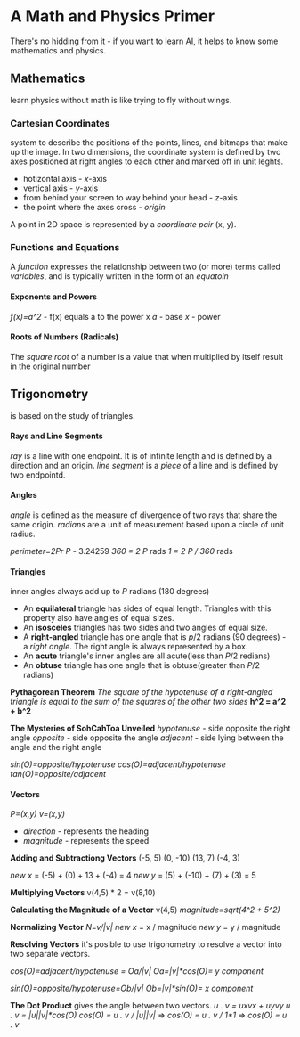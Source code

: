 # A Math and Physics Primer
There's no hidding from it - if you want to learn AI, it helps to know some mathematics and physics.

## Mathematics
learn physics without math is like trying to fly without wings.

### Cartesian Coordinates
system to describe the positions of the points, lines, and bitmaps that make up the image.
In two dimensions, the coordinate system is defined by two axes positioned at right angles to each other and marked off in unit leghts.

- hotizontal axis - _x_-axis
- vertical axis - _y_-axis
- from behind your screen to way behind your head - _z_-axis
- the point where the axes cross - _origin_

A point in 2D space is represented by a _coordinate pair_ (x, y).

### Functions and Equations
A _function_ expresses the relationship between two (or more) terms called _variables_, and is typically written in the form of an _equatoin_

#### Exponents and Powers
_f(x)=a^2_ - f(x) equals a to the power x
_a_ - base
_x_ - power

#### Roots of Numbers (Radicals)
The _square root_ of a number is a value that when multiplied by itself result in the original number

## Trigonometry
is based on the study of triangles.

#### Rays and Line Segments
_ray_ is a line with one endpoint. It is of infinite length and is defined by a direction and an origin.
_line segment_ is a _piece_ of a line and is defined by two endpointd.

#### Angles
_angle_ is defined as the measure of divergence of two rays that share the same origin.
_radians_ are a unit of measurement based upon a circle of unit radius.

_perimeter=2Pr_
_P_ - 3.24259
_360 = 2 P_ rads
_1 = 2 P / 360_ rads

#### Triangles
inner angles always add up to _P_ radians (180 degrees)
- An **equilateral** triangle has sides of equal length. Triangles with this property also have angles of equal sizes.
- An **isosceles** triangles has two sides and two angles of equal size.
- A **right-angled** triangle has one angle that is _p_/2 radians (90 degrees) - a _right angle_. The right angle is always represented by a box.
- An **acute** triangle's inner angles are all acute(less than _P_/2 redians)
- An **obtuse** triangle has one angle that is obtuse(greater than _P_/2 radians)

**Pythagorean Theorem**
_The square of the hypotenuse of a right-angled triangle is equal to the sum of the squares of the other two sides_
**h^2 = a^2 + b^2**

**The Mysteries of SohCahToa Unveiled**
_hypotenuse_ - side opposite the right angle
_opposite_ - side opposite the angle
_adjacent_ - side lying between the angle and the right angle

_sin(O)=opposite/hypotenuse_
_cos(O)=adjacent/hypotenuse_
_tan(O)=opposite/adjacent_

#### Vectors
_P=(x,y)_
_v=(x,y)_
- _direction_ - represents the heading
- _magnitude_ - represents the speed

**Adding and Subtractiong Vectors**
(-5, 5) (0, -10) (13, 7) (-4, 3)

_new x_ = (-5) + (0) + 13 + (-4) = 4
_new y_ = (5) + (-10) + (7) + (3) = 5

**Multiplying Vectors**
v(4,5) * 2 = v(8,10)

**Calculating the Magnitude of a Vector**
v(4,5)
_magnitude=sqrt(4^2 + 5^2)_

**Normalizing Vector**
_N=v/|v|_
_new x_ = x / magnitude
_new y_ = y / magnitude

**Resolving Vectors**
it's posible to use trigonometry to resolve a vector into two separate vectors.

_cos(O)=adjacent/hypotenuse = Oa/|v|_
_Oa=|v|*cos(O)= y component_

_sin(O)=opposite/hypotenuse=Ob/|v|_
_Ob=|v|*sin(O)= x component_

**The Dot Product**
gives the angle between two vectors.
_u . v = uxvx + uyvy_
_u . v = |u||v|*cos(O)_
_cos(O) = u . v / |u||v|_ => _cos(O) = u . v / 1*1_ => _cos(O) = u . v_